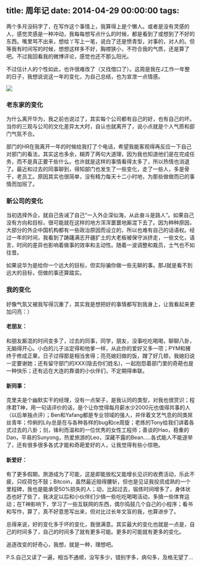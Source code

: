 title: 周年记
date: 2014-04-29 00:00:00
tags:
---

两个多月没码字了，在写作这个事情上，我算得上是个懒人。或者是没有灵感的人，感觉灵感是一种冲动，我每每想写点什么的时候，都是看到了或想到了不好的东西。嘴里骂不出来，想给丫写上一笔，说白了还是愤青型，对事的，对人的。但等我有时间写的时候，想想这样多不好，胸襟狭小，不符合我的气质，还是算了吧。不过我回看我的微博评论，感觉也还不那么阳光。

不过估计人的个性如此，也许很难改了（又找借口了）。这周是我在J工作一年整的日子，我想说说这一年的变化，为自己总结，也为宣泄一点情感。

![](/images/kapalai.jpg)

### 老东家的变化

为什么离开华为，我之前也说过了，其实每个公司都有自己的好，也有自己的坏。当你的三观与公司的文化差异太大时，自认也就离开了，说小点就是个人气质和部门气氛不合。

部门的HR在我离开一年的时候给我打了个电话，希望我能客观得再反应一下自己对部门的看法，其实这也多余，糊弄了两句大道理，因为我也知道他们是在完成任务，而不是真正要干些什么。也许就是这样的事情看得太多了，所以热情也消退了。最近和过去的同事聊到，得知部门也发生了一些变化，走了一些人，多是骨干，老员工。原因其实也很简单，没有精力每天十二小时地，为那些做做而已的事情而加班了。

### 新公司的变化

当初选择外企，就自己告诫了自己“一入外企深似海，从此奋斗是路人”。如果自己没有方向和目标，很可能就在这样的地方浑浑噩噩地厮混下去了。因为种种原因，大部分的外企中国机构都有一些政治原因而设立的，所以也难有自己的话语权。经过一年的时间，我看到了踌躇满志开疆扩土的大老板被保守派挤走，一些文化，语言，时间的差异也影响着做事的效率和主动性。随着一波调整和裁员，士气也不如往昔。

如果说华为是给你一个远大的目标，但实际骗你做一些无聊的事。那J就是看不到远大的目标，但做的事还算踏实。

### 我的变化

好像气氛又被我写得沉重了，其实我是想把好的事情都写到我身上，让我看起来更加闪亮：）

#### 老朋友：

和朋友厮混的时间变多了，过去的同事，同学，朋友，没事吃吃喝喝，聊聊八卦，无脑得开心。小白的儿子淡定得和他爹一样，从此你的爱好又多一项；PYM和猪终于修成正果，日子过得那是相当舍得；亮亮媳妇做的饭，蹭了好几顿，我媳妇说一定要谢她；还有留守部门的XXX(隐去你们姓名)，一起抱怨着部门里的奇葩也是一种快乐；还有远在大连的靠谱的小伙伴们，不定期得串联。

#### 新同事：

克里夫是个幽默实干的经理，没有一点架子，是我认同的类型，对我也很赏识；程序君T神，用一句话评价的话，是个让你觉得每月薪水少2000元也值得共事的人（以后单独点评）；Ben和Yafang都是专业领域的强人，并伴着文艺气息的同类屌丝青年；伶俐的Lily总是在与各种各样的bug和ce周旋；老练的Tony给我们讲着各式过去的八卦；剑，锋利而温和的一位优秀的女性工程师；善谈的Hao，稳重的Dan，平易的Sunyong，热爱旅游的Leo，深藏不露的Bean…..各式能人不能逐举了，还有很多很多各式才能和奇葩爱好的人，让我觉得有些小惊艳。

#### 新爱好：

有了更多假期，旅游成为了可能，这是即能放松又能增长见识的收费活动，乐此不疲，只叹荷包不鼓；Bitcoin，虽然最近赔得腰斩，但也是见证我投资成熟的一个里程碑，我也是能承受50%损失的人；动，比起过去，锻炼时间增多了，身体状态也好了些了，我决定以后和小伙伴们少搞一些吃吃喝喝活动，多搞一些体育运动；在T神影响下，学习了一些互联网的东西，偶尔捣鼓几个自己的小程序；看书和写作，算了，真不好意思写出来，但对比过长年文盲的我，也算进步了。

总得来说，好的变化多于坏的变化，我很满意。其实最大的变化也就是一点是，自己的时间多了，自己的时间多了就有更多可能。更多的可能就有更多的变化。

追逐改变的好奇心，我想，就是一种，理想吧。

P.S.自己又读了一遍，相当不通顺，没写多少，错别字多，病句多，及格无望了…